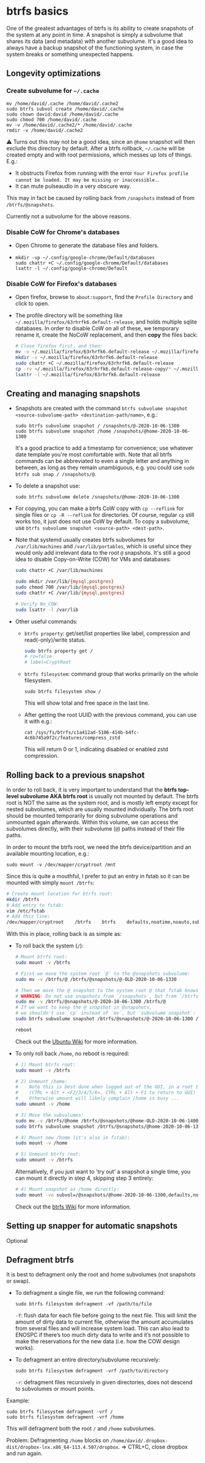 # btrfs basics
One of the greatest advantages of btrfs is its ability to create snapshots of the system at any point in time. A snapshot is simply a subvolume that shares its data (and metadata) with another subvolume. It's a good idea to always have a backup snapshot of the functioning system, in case the system breaks or something unexpected happens.

## Longevity optimizations
### Create subvolume for `~/.cache`
```
mv /home/david/.cache /home/david/.cache2
sudo btrfs subvol create /home/david/.cache
sudo chown david:david /home/david/.cache
sudo chmod 700 /home/david/.cache
mv -v /home/david/.cache2/* /home/david/.cache
rmdir -v /home/david/.cache2
```
:warning: Turns out this may not be a good idea, since an `@home` snapshot will then exclude this directory by default. After a btrfs rollback, `~/.cache` will be created empty and with root permissions, which messes up lots of things. E.g.:
  - It obstructs Firefox from running with the error `Your Firefox profile cannot be loaded. It may be missing or inaccessible.`.
  - It can mute pulseaudio in a very obscure way.

  This may in fact be caused by rolling back from `/snapshots` instead of from `/btrfs/@snapshots`.

  Currently not a subvolume for the above reasons.

### Disable CoW for Chrome's databases
* Open Chrome to generate the database files and folders.

* ```
  mkdir -vp ~/.config/google-chrome/Default/databases
  sudo chattr +C ~/.config/google-chrome/Default/databases
  lsattr -l ~/.config/google-chrome/Default
  ```

### Disable CoW for Firefox's databases
* Open firefox, browse to `about:support`, find the `Profile Directory` and click to open.

* The profile directory will be something like `~/.mozilla/firefox/63rhrfk6.default-release`, and holds multiple sqlite databases. In order to disable CoW on all of these, we temporary rename it, create the NoCoW replacement, and then **copy** the files back:
  ```bash
  # Close firefox first, and then:
  mv -v ~/.mozilla/firefox/63rhrfk6.default-release ~/.mozilla/firefox/63rhrfk6.default-release-copy
  mkdir -v ~/.mozilla/firefox/63rhrfk6.default-release
  sudo chattr +C ~/.mozilla/firefox/63rhrfk6.default-release
  cp -rv ~/.mozilla/firefox/63rhrfk6.default-release-copy/* ~/.mozilla/firefox/63rhrfk6.default-release
  lsattr -l ~/.mozilla/firefox/63rhrfk6.default-release
  ```

## Creating and managing snapshots
* Snapshots are created with the command `btrfs subvolume snapshot <source-subvolume-path> <destination-path/name>`, e.g.:
  ```
  sudo btrfs subvolume snapshot / /snapshots/@-2020-10-06-1300
  sudo btrfs subvolume snapshot /home /snapshots/@home-2020-10-06-1300
  ```
  It's a good practice to add a timestamp for convenience; use whatever date template you're most comfortable with.
  Note that all btrfs commands can be abbreviated to even a single letter and anything in between, as long as they remain unambiguous, e.g. you could use `sudo btrfs sub snap / /snapshots/@`.

* To delete a snapshot use:
  ```
  sudo btrfs subvolume delete /snapshots/@home-2020-10-06-1300
  ```

* For copying, you can make a btrfs CoW copy with `cp --reflink` for single files or `cp -R --reflink` for directories. Of course, regular `cp` still works too, it just does not use CoW by default. To copy a subvolume, use `btrfs subvolume snapshot <source-path> <dest-path>`.

* Note that systemd usually creates btrfs subvolumes for `/var/lib/machines` and `/var/lib/portables`, which is useful since they would only add irrelevant data to the root `@` snapshots. It's still a good idea to disable Copy-on-Write (COW) for VMs and databases:
  ```bash
  sudo chattr +C /var/lib/machines

  sudo mkdir /var/lib/{mysql,postgres}
  sudo chmod 700 /var/lib/{mysql,postgres}
  sudo chattr +C /var/lib/{mysql,postgres}

  # Verify No_COW:
  sudo lsattr -l /var/lib
  ```

* Other useful commands:
  - `btrfs property`: get/set/list properties like label, compression and read(-only)/write status.
    ```bash
    sudo btrfs property get /
    # ro=false
    # label=CryptRoot
    ```
  - `btrfs filesystem`: command group that works primarily on the whole filesystem.
    ```
    sudo btrfs filesystem show /
    ```
    This will show total and free space in the last line.

  - After getting the root UUID with the previous command, you can use it with e.g.:
    ```
    cat /sys/fs/btrfs/c1a412ad-5106-414b-b4fc-4c6b745a9f2c/features/compress_zstd
    ```
    This will return 0 or 1, indicating disabled or enabled zstd compression.

## Rolling back to a previous snapshot
In order to roll back, it is very important to understand that the **btrfs top-level subvolume AKA btrfs root** is usually not mounted by default. The btrfs root is NOT the same as the system root, and is mostly left empty except for nested subvolumes, which are usually mounted individually. The btrfs root should be mounted temporarily for doing subvolume operations and unmounted again afterwards. Within this volume, we can access the subvolumes directly, with their subvolume (`@`) paths instead of their file paths.

In order to mount the btrfs root, we need the btrfs device/partition and an available mounting location, e.g.:
```
sudo mount -v /dev/mapper/cryptroot /mnt
```
Since this is quite a mouthful, I prefer to put an entry in fstab so it can be mounted with simply `mount /btrfs`:
```bash
# Create mount location for btrfs root:
mkdir /btrfs
# Add entry to fstab:
vim /etc/fstab
# Add this line:
/dev/mapper/cryptroot    /btrfs    btrfs    defaults,noatime,noauto,subvol=/    0 0
```
With this in place, rolling back is as simple as:

* To roll back the system (`/`):
  ```bash
  # Mount btrfs root:
  sudo mount -v /btrfs

  # First we move the system root `@` to the @snapshots subvolume:
  sudo mv -v /btrfs/@ /btrfs/@snapshots/@-OLD-2020-10-06-1330

  # Then we move the @ snapshot to the system root @ that fstab knows about:
  # WARNING: Do not use snapshots from `/snapshots`, but from `/btrfs/@snapshots`!!!
  sudo mv -v /btrfs/@snapshots/@-2020-10-06-1300 /btrfs/@
  # If we want to keep the @ snapshot in @snapshots,
  # we shouldn't use `cp` instead of `mv`, but `subvolume snapshot`:
  sudo btrfs subvolume snapshot /btrfs/@snapshots/@-2020-10-06-1300 /btrfs/@

  reboot
  ```
  Check out the [Ubuntu Wiki](https://help.ubuntu.com/community/btrfs#How_to_work_with_snaphots_in_Ubuntu.27s_layout) for more information.

* To only roll back `/home`, no reboot is required:
  ```bash
  # 1) Mount btrfs root:
  sudo mount -v /btrfs

  # 2) Unmount /home:
  #    Note this is best done when logged out of the GUI, in a root tty 
  #    (CTRL + Alt + <F2/3/4/5/6>, CTRL + Alt + F1 to return to GUI)
  #    Otherwise umount will likely complain /home is busy ...
  sudo umount -v /home

  # 3) Move the subvolumes:
  sudo mv -v /btrfs/@home /btrfs/@snapshots/@home-OLD-2020-10-06-1400
  sudo btrfs subvolume snapshot /btrfs/@snapshots/@home-2020-10-06-1300 /btrfs/@home

  # 4) Mount new /home (it's also in fstab):
  sudo mount -v /home

  # 5) Unmount btrfs root:
  sudo umount -v /btrfs
  ```
  Alternatively, if you just want to 'try out' a snapshot a single time, you can mount it directly in step 4, skipping step 3 entirely:
  ```bash
  # 4) Mount snapshot as /home directly:
  sudo mount -vo subvol=/@snapshots/@home-2020-10-06-1300,defaults,noatime /dev/mapper/cryptroot /home
  ```
  Check out the [btrfs Wiki](https://btrfs.wiki.kernel.org/index.php/SysadminGuide#Managing_Snapshots) for more information.

## Setting up snapper for automatic snapshots
Optional

## Defragment btrfs
It is best to defragment only the root and home subvolumes (not snapshots or swap).

* To defragment a single file, we run the following command:
  ```
  sudo btrfs filesystem defragment -vf /path/to/file
  ```
  `-f`: flush data for each file before going to the next file. This will limit the amount of dirty data to current file, otherwise the amount accumulates from several files and will increase system load. This can also lead to ENOSPC if there’s too much dirty data to write and it’s not possible to make the reservations for the new data (i.e. how the COW design works).

* To defragment an entire directory/subvolume recursively:
  ```
  sudo btrfs filesystem defragment -vrf /path/to/directory
  ```
  `-r`: defragment files recursively in given directories, does not descend to subvolumes or mount points.

Example:
```
sudo btrfs filesystem defragment -vrf /
sudo btrfs filesystem defragment -vrf /home
```
This will defragment both the root `/` and `/home` subvolumes.

Problem: Defragmenting `/home` blocks on `/home/david/.dropbox-dist/dropbox-lnx.x86_64-113.4.507/dropbox`. => CTRL+C, close dropbox and run again.

